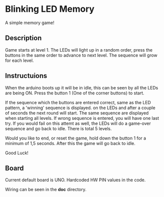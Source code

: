# Blinking LED Memory
A simple memory game!

## Description
Game starts at level 1. The LEDs will light up in a random order, press the buttons in the same order to advance to
next level. The sequence will grow for each level.

## Instructuions
When the arduino boots up it will be in idle, this can be seen by all the
LEDs are being ON. Press the button 1 (One of the corner buttons) to start.

If the sequence which the buttons are entered correct, same as the LED pattern, a 'winning' sequence is displayed.
on the LEDs and after a couple of seconds the next round will start. The same sequence are displayed when starting all levels. 
If wrong sequence is entered, you will have one last try. If you would fail on this attemt as well, the LEDs will do a game-over sequence 
and go back to idle. There is total 5 levels.

Would you like to end, or reset the game, hold down the button 1 for a minimum of 1,5 seconds. After this the game will go back to idle.

Good Luck!

## Board 
Current default board is UNO. Hardcoded HW PIN values in the code. 

Wiring can be seen in the **doc** directory.
